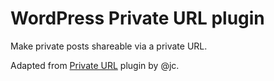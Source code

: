# WordPress Private URL plugin

Make private posts shareable via a private URL.

Adapted from [Private URL](https://wordpress.org/plugins/private-url/) plugin by @jc.
